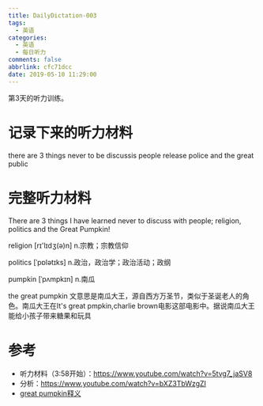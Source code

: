 ```yaml
---
title: DailyDictation-003
tags:
  - 英语
categories:
  - 英语
  - 每日听力
comments: false
abbrlink: cfc71dcc
date: 2019-05-10 11:29:00
---
```


第3天的听力训练。

<!-- more -->

# 记录下来的听力材料

there are 3 things never to be discussis people release police and the great public

# 完整听力材料

There are 3 things I have learned never to discuss with people; religion, politics and the Great Pumpkin!

religion [rɪ'lɪdʒ(ə)n] n.宗教；宗教信仰

politics [ˈpɒlətɪks] n.政治，政治学；政治活动；政纲

pumpkin [ˈpʌmpkɪn] n.南瓜

the great pumpkin 文意思是南瓜大王，源自西方万圣节，类似于圣诞老人的角色。南瓜大王在It's great pmpkin,charlie brown电影这部电影中。据说南瓜大王能给小孩子带来糖果和玩具

# 参考

* 听力材料（3:58开始）：https://www.youtube.com/watch?v=5tvg7_jaSV8
* 分析：https://www.youtube.com/watch?v=bXZ3TbWzgZI
* [great pumpkin释义](https://baike.baidu.com/item/great%20pumpkin)
